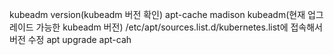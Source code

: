 kubeadm version(kubeadm 버전 확인)
 apt-cache madison kubeadm(현재 업그레이드 가능한  kubeadm 버전)
/etc/apt/sources.list.d/kubernetes.list에 접속해서 버전 수정
apt upgrade
apt-cah